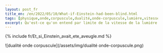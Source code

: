 ```yaml
---
layout: post_fr
title_en: /en/2022/05/10/What-if-Einstein-had-been-blind.html
tags: [physique,onde,corpuscule,dualité,onde-corpuscule,lumière,vitesse,Einstein] 
excerpt: Qu'est-ce qu'on entend par limite de la vitesse de la lumiére.
---
```

{% include fr/Et_si_Einstein_avait_ete_aveugle.md %}

![dualité onde corpuscule](/assets/img/dualité onde-corpuscule.png)

